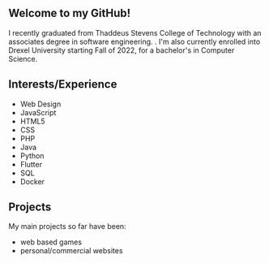 ## Welcome to my GitHub!

I recently graduated from Thaddeus Stevens College of Technology with an associates degree in software engineering. .
I'm also currently enrolled into Drexel University starting Fall of 2022, for a bachelor's in Computer Science.

## Interests/Experience
- Web Design
- JavaScript
- HTML5
- CSS
- PHP
- Java
- Python
- Flutter
- SQL
- Docker

## Projects
My main projects so far have been:
- web based games
- personal/commercial websites
